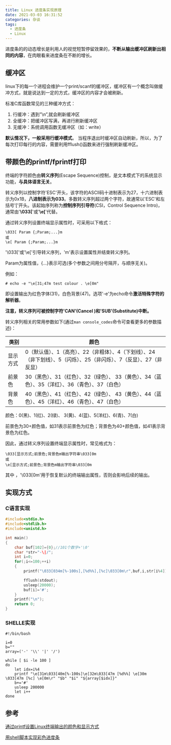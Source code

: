 ```yaml
---
title: Linux 进度条实现原理
date: 2021-03-03 16:31:52
categories: 杂谈
tags:
  - 进度条
  - Linux
---
```


进度条的的动态增长是利用人的视觉短暂停留效果的，**不断从输出缓冲区刷新出相同的内容**，在肉眼看来进度条在不断的增长。

<!--more-->

## 缓冲区

linux下的每一个进程会维护一个print/scanf的缓冲区，缓冲区有一个概念叫做缓冲方式，就是说达到一定的方式，缓冲区的内容才会被刷新。

标准C库函数常见的三种缓冲方式：

1. 行缓冲：遇到”\n”,就会刷新缓冲区
2. 全缓冲：把缓冲区写满，再进行刷新缓冲区
3. 无缓冲：系统调用函数无缓冲区（如：write）

**默认情况下，一般采用行缓冲模式**。
当程序退出时缓冲区自动刷新，所以，为了每次打印每行的内容，需要利用fflush()函数来进行强制刷新缓冲区。



## 带颜色的printf/fprintf打印

终端的字符颜色由**转义序列**(Escape Sequence)控制，是文本模式下的系统显示功能，**与具体语言无关**。



转义序列以控制字符'ESC'开头，该字符的ASCII码十进制表示为27，十六进制表示为0x1B，**八进制表示为033**。多数转义序列超过两个字符，故通常以'ESC'和左括号'['开头。该起始序列称为**控制序列引导符**(CSI，Control Sequence Intro)，通常由'**\033[**'或'**\e[**'代替。

通过转义序列设置终端显示属性时，可采用以下格式：

```
\033[ Param {;Param;...}m
或
\e[ Param {;Param;...}m
```



'\033['或'\e['引导转义序列，'m'表示设置属性并结束转义序列。

Param为属性值，{...}表示可选(多个参数之间用分号隔开，与顺序无关)。



例如：

```shell
# echo -e "\e[31;47m test colour . \e[0m"
```

即设置输出为红色字体(31)，白色背景(47)。选项'-e'为echo命令**激活特殊字符的解析器**。



**注意，转义序列可被控制字符'CAN'(Cancel )和'SUB'(Substitute)中断。**



转义序列相关的常用参数如下(通过`man console_codes`命令可查看更多的参数描述)：

| 类别     | 颜色                                                         |
| -------- | ------------------------------------------------------------ |
| 显示方式 | 0（默认值）、1（高亮）、22（非粗体）、4（下划线）、24（非下划线）、5（闪烁）、25（非闪烁）、7（反显）、27（非反显） |
| 前景色   | 30（黑色）、31（红色）、32（绿色）、 33（黄色）、34（蓝色）、35（洋红）、36（青色）、37（白色） |
| 背景色   | 40（黑色）、41（红色）、42（绿色）、 43（黄色）、44（蓝色）、45（洋红）、46（青色）、47（白色） |

颜色：0(黑)、1(红)、2(绿)、 3(黄)、4(蓝)、5(洋红)、6(青)、7(白)

前景色为30+颜色值，如31表示前景色为红色；背景色为40+颜色值，如41表示背景色为红色。



因此，通过转义序列设置终端显示属性时，常见格式为：

```
\033[显示方式;前景色;背景色m输出字符串\033[0m
或
\e[显示方式;前景色;背景色m输出字符串\033[0m
```

   其中 ，'\033[0m'用于恢复默认的终端输出属性，否则会影响后续的输出。



## 实现方式

### C语言实现

```c
#include<stdio.h>
#include<stdlib.h>
#include<unistd.h>

int main()
{
    char buf[102]={0};//101个数字+'\0'
    char *str="-\|/";
    int i=0;
    for(;i<=100;++i)
    {
        printf("\033[034m[%-100s],[%d%%],[%c]\033[0m\r",buf,i,str[i%4]);

        fflush(stdout);
        usleep(20000);
        buf[i]='#';
    }
    printf("\n");
    return 0;
}
```



### SHELLE实现

```shell
#!/bin/bash

i=0
b=""
array=('-' '\\' '|' '/')

while [ $i -le 100 ]
do
    let idx=i%4
    printf "\e[31m\033[40m[%-100s]\e[32m\033[47m [%d%%] \e[30m \033[47m [%c] \e[0m\r" "$b" "$i" "${array[$idx]}"
    b+='#'
    usleep 200000
    let i++
done
```



## 参考

[通过printf设置Linux终端输出的颜色和显示方式](https://www.cnblogs.com/clover-toeic/p/4031618.html)

[用shell脚本实现彩色进度条](https://blog.csdn.net/qq_37964547/article/details/80959530)